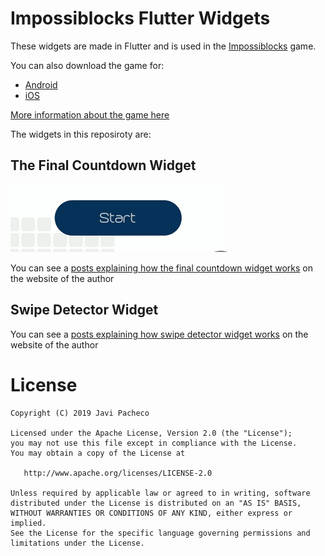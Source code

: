 # Impossiblocks Flutter Widgets

These widgets are made in Flutter and is used in the [Impossiblocks](https://gadestudios.com/impossiblocks/) game.

You can also download the game for:

- [Android](http://bit.ly/2kCgUJh)
- [iOS](https://apple.co/2kAhrLW)

[More information about the game here](https://gadestudios.com/impossiblocks/)

The widgets in this reposiroty are:

## The Final Countdown Widget

<img src="https://github.com/javipacheco/TheFinalCountdownWidget/blob/master/resources/impossiblocks_clock.gif"/>

You can see a [posts explaining how the final countdown widget works](http://javipacheco.net/creating-an-elegant-stopwatch-on-flutter-game/) on the website of the author

## Swipe Detector Widget

You can see a [posts explaining how swipe detector widget works](http://javipacheco.net/swipedetector-widget-for-flutter/) on the website of the author

# License

    Copyright (C) 2019 Javi Pacheco

    Licensed under the Apache License, Version 2.0 (the "License");
    you may not use this file except in compliance with the License.
    You may obtain a copy of the License at

       http://www.apache.org/licenses/LICENSE-2.0

    Unless required by applicable law or agreed to in writing, software
    distributed under the License is distributed on an "AS IS" BASIS,
    WITHOUT WARRANTIES OR CONDITIONS OF ANY KIND, either express or implied.
    See the License for the specific language governing permissions and
    limitations under the License.
